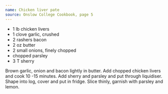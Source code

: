 ```yaml
---
name: Chicken liver pate
source: Onslow College Cookbook, page 5
---
```


* 1 lb chicken livers
* 1 clove garlic, crushed
* 2 rashers bacon
* 2 oz butter
* 2 small onions, finely chopped
* chopped parsley
* 3 T sherry

Brown garlic, onion and bacon lightly in butter.  Add chopped chicken livers and cook 10 -15 minutes.  Add sherry and parsley and put through liquidiser.  Shape into log, cover and put in fridge.  Slice thinly, garnish with parsley and lemon.

